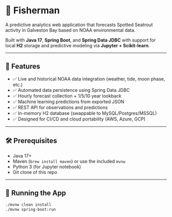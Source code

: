 # 🎣 Fisherman

A predictive analytics web application that forecasts Spotted Seatrout activity in Galveston Bay based on NOAA environmental data.

Built with **Java 17**, **Spring Boot**, and **Spring Data JDBC** with support for local **H2** storage and predictive modeling via **Jupyter + Scikit-learn**.

---

## 🚀 Features

- ✅ Live and historical NOAA data integration (weather, tide, moon phase, etc.)
- ✅ Automated data persistence using Spring Data JDBC
- ✅ Hourly forecast collection + 1/5/10 year lookback
- ✅ Machine learning predictions from exported JSON
- ✅ REST API for observations and predictions
- ✅ In-memory H2 database (swappable to MySQL/Postgres/MSSQL)
- ✅ Designed for CI/CD and cloud portability (AWS, Azure, GCP)

---

## 🛠️ Prerequisites

- Java 17+
- Maven (`brew install maven`) or use the included `mvnw`
- Python 3 (for Jupyter notebook)
- Git clone of this repo

---

## 🧪 Running the App

```bash
./mvnw clean install
./mvnw spring-boot:run
